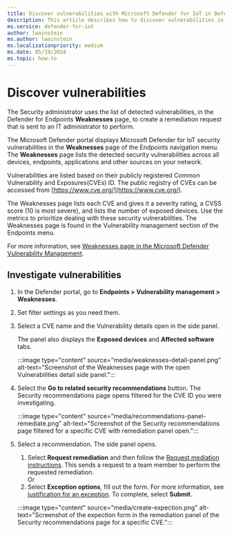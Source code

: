 ```yaml
---
title: Discover vulnerabilities with Microsoft Defender for IoT in Defender portal
description: This article describes how to discover vulnerabilities in the Site security feature of Microsoft Defender for IoT in XDR Defender portal
ms.service: defender-for-iot
author: lwainstein
ms.author: lwainstein
ms.localizationpriority: medium
ms.date: 05/19/2024
ms.topic: how-to
---
```


# Discover vulnerabilities

The Security administrator uses the list of detected vulnerabilities, in the Defender for Endpoints **Weaknesses** page, to create a remediation request that is sent to an IT administrator to perform.
  
The Microsoft Defender portal displays Microsoft Defender for IoT security vulnerabilities in the **Weaknesses** page of the Endpoints navigation menu. The **Weaknesses** page lists the detected security vulnerabilities across all devices, endpoints, applications and other sources on your network.

Vulnerabilities are listed based on their publicly registered Common Vulnerability and Exposures(CVEs) ID. The public registry of CVEs can be accessed from [https://www.cve.org/](https://www.cve.org/).  

The Weaknesses page lists each CVE and gives it a severity rating, a CVSS score (10 is most severe), and lists the number of exposed devices. Use the metrics to prioritize dealing with these security vulnerabilities.
The Weaknesses page is found in the Vulnerability management section of the Endpoints menu.

For more information, see [Weaknesses page in the Microsoft Defender Vulnerability Management](/defender-vulnerability-management/tvm-weaknesses.md).

## Investigate vulnerabilities

1. In the Defender portal, go to **Endpoints > Vulnerability management > Weaknesses**.

1. Set filter settings as you need them.

1. Select a CVE name and the Vulnerability details open in the side panel.

    The panel also displays the **Exposed devices** and **Affected software** tabs.

    :::image type="content" source="media/weaknesses-detail-panel.png" alt-text="Screenshot of the Weaknesses page with the open Vulnerabilities detail side panel.":::

1. Select the **Go to related security recommendations** button. The Security recommendations page opens filtered for the CVE ID you were investigating.

    :::image type="content" source="media/recommendations-panel-remediate.png" alt-text="Screenshot of the Security recommendations page filtered for a specific CVE with remediation panel open.":::

1. Select a recommendation. The side panel opens.

    1. Select **Request remediation** and then follow the [Request mediation instructions](/defender-vulnerability-management/tvm-remediation#request-remediation). This sends a request to a team member to perform the requested remediation.<br>
    Or
    1. Select **Exception options**, fill out the form. For more information, see [justification for an exception](/defender-vulnerability-management/tvm-security-recommendation.md#explore-security-recommendation-options). To complete, select **Submit**.

    :::image type="content" source="media/create-expection.png" alt-text="Screenshot of the expection form in the remediation panel of the Security recommendations page for a specific CVE.":::
